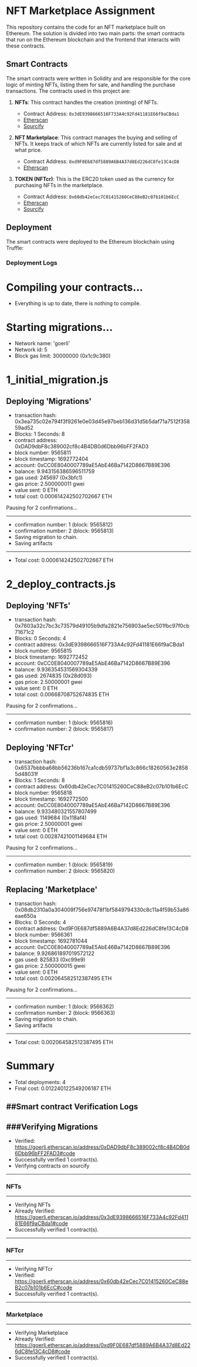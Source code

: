 # NFT Marketplace Assignment

This repository contains the code for an NFT marketplace built on Ethereum. The solution is divided into two main parts: the smart contracts that run on the Ethereum blockchain and the frontend that interacts with these contracts.

## Smart Contracts

The smart contracts were written in Solidity and are responsible for the core logic of minting NFTs, listing them for sale, and handling the purchase transactions. The contracts used in this project are:

1. **NFTs**: This contract handles the creation (minting) of NFTs.
   - Contract Address: `0x3dE9398666516F733A4c92Fd41181E66f9aCBda1`
   - [Etherscan](https://goerli.etherscan.io/address/0x3dE9398666516F733A4c92Fd41181E66f9aCBda1#code)
   - [Sourcify](https://sourcify.dev/#/lookup/0x3dE9398666516F733A4c92Fd41181E66f9aCBda1)
   
2. **NFT Marketplace**: This contract manages the buying and selling of NFTs. It keeps track of which NFTs are currently listed for sale and at what price.
   - Contract Address: `0xd9F0E687df5889A6B4A37d8Ed226dC8fe13C4cD8`
   - [Etherscan](https://goerli.etherscan.io/address/0xd9F0E687df5889A6B4A37d8Ed226dC8fe13C4cD8#code)
   
3. **TOKEN (NFTcr)**: This is the ERC20 token used as the currency for purchasing NFTs in the marketplace.
   - Contract Address: `0x60db42eCec7C01415260CeC88eB2c07b101b6EcC`
   - [Etherscan](https://goerli.etherscan.io/address/0x60db42eCec7C01415260CeC88eB2c07b101b6EcC#code)
   - [Sourcify](https://sourcify.dev/#/lookup/0x60db42eCec7C01415260CeC88eB2c07b101b6EcC)

## Deployment

The smart contracts were deployed to the Ethereum blockchain using Truffle:


### Deployment Logs

Compiling your contracts...
===========================
- Everything is up to date, there is nothing to compile.

Starting migrations...
======================
- Network name:    'goerli'
- Network id:      5
- Block gas limit: 30000000 (0x1c9c380)

1_initial_migration.js
======================

   Deploying 'Migrations'
   ----------------------
   - transaction hash:    0x3ea735c02e794f3f9261e0e03d45e97beb136d31d5b5daf71a7512f35859ad52
   - Blocks: 1            Seconds: 8
   - contract address:    0xDAD9dbF8c389002cf8c4B4DB0d6Dbb96bFF2FAD3
   - block number:        9565811
   - block timestamp:     1692772404
   - account:             0xCC0E8040007789aE5AbE46Ba7142D8667B89E396
   - balance:             9.943156386596511759
   - gas used:            245697 (0x3bfc1)
   - gas price:           2.500000011 gwei
   - value sent:          0 ETH
   - total cost:          0.000614242502702667 ETH

   Pausing for 2 confirmations...

   -------------------------------
   - confirmation number: 1 (block: 9565812)
   - confirmation number: 2 (block: 9565813)
   - Saving migration to chain.
   - Saving artifacts
   -------------------------------------
   - Total cost:     0.000614242502702667 ETH


2_deploy_contracts.js
=====================

   Deploying 'NFTs'
   ----------------
   - transaction hash:    0x7603a32c7bc3c73579d49105b9dfa2821e756903ae5ec501fbc97f0cb71671c2
   - Blocks: 0            Seconds: 4
   - contract address:    0x3dE9398666516F733A4c92Fd41181E66f9aCBda1
   - block number:        9565815
   - block timestamp:     1692772452
   - account:             0xCC0E8040007789aE5AbE46Ba7142D8667B89E396
   - balance:             9.936354531569304339
   - gas used:            2674835 (0x28d093)
   - gas price:           2.50000001 gwei
   - value sent:          0 ETH
   - total cost:          0.00668708752674835 ETH

   Pausing for 2 confirmations...

   -------------------------------
   - confirmation number: 1 (block: 9565816)
   - confirmation number: 2 (block: 9565817)

   Deploying 'NFTcr'
   -----------------
   - transaction hash:    0x6537bbbba68bb56236b167ca1cdb59737bf1a3c866c18260563e28585d48031f
   - Blocks: 1            Seconds: 8
   - contract address:    0x60db42eCec7C01415260CeC88eB2c07b101b6EcC
   - block number:        9565818
   - block timestamp:     1692772500
   - account:             0xCC0E8040007789aE5AbE46Ba7142D8667B89E396
   - balance:             9.933480321557807499
   - gas used:            1149684 (0x118af4)
   - gas price:           2.50000001 gwei
   - value sent:          0 ETH
   - total cost:          0.00287421001149684 ETH

   Pausing for 2 confirmations...

   -------------------------------
   - confirmation number: 1 (block: 9565819)
   - confirmation number: 2 (block: 9565820)

 Replacing 'Marketplace'
   -----------------------
   - transaction hash:    0x08db2310a0a304009f756e97478f1bf5849794330c8c11a4f59b53a86eae650a
   - Blocks: 0            Seconds: 4
   - contract address:    0xd9F0E687df5889A6B4A37d8Ed226dC8fe13C4cD8
   - block number:        9566361
   - block timestamp:     1692781044
   - account:             0xCC0E8040007789aE5AbE46Ba7142D8667B89E396
   - balance:             9.926861897019572122
   - gas used:            825833 (0xc99e9)
   - gas price:           2.500000015 gwei
   - value sent:          0 ETH
   - total cost:          0.002064582512387495 ETH

   Pausing for 2 confirmations...

   -------------------------------
   - confirmation number: 1 (block: 9566362)
   - confirmation number: 2 (block: 9566363)
   - Saving migration to chain.
   - Saving artifacts
   -------------------------------------
   - Total cost:     0.002064582512387495 ETH



Summary
=======
- Total deployments:   4
- Final cost:          0.012240122549206187 ETH

##Smart contract Verification Logs
-------------------------------------
###Verifying Migrations
-------------------------------------

- Verified: https://goerli.etherscan.io/address/0xDAD9dbF8c389002cf8c4B4DB0d6Dbb96bFF2FAD3#code
- Successfully verified 1 contract(s).
- Verifying contracts on sourcify


-------------------------------------
### NFTs
-------------------------------------
- Verifying NFTs
- Already Verified: https://goerli.etherscan.io/address/0x3dE9398666516F733A4c92Fd41181E66f9aCBda1#code
- Successfully verified 1 contract(s).


-------------------------------------
### NFTcr
-------------------------------------
- Verifying NFTcr
- Verified: https://goerli.etherscan.io/address/0x60db42eCec7C01415260CeC88eB2c07b101b6EcC#code
- Successfully verified 1 contract(s).


-------------------------------------
### Marketplace
-------------------------------------
- Verifying Marketplace
- Already Verified: https://goerli.etherscan.io/address/0xd9F0E687df5889A6B4A37d8Ed226dC8fe13C4cD8#code
- Successfully verified 1 contract(s).
